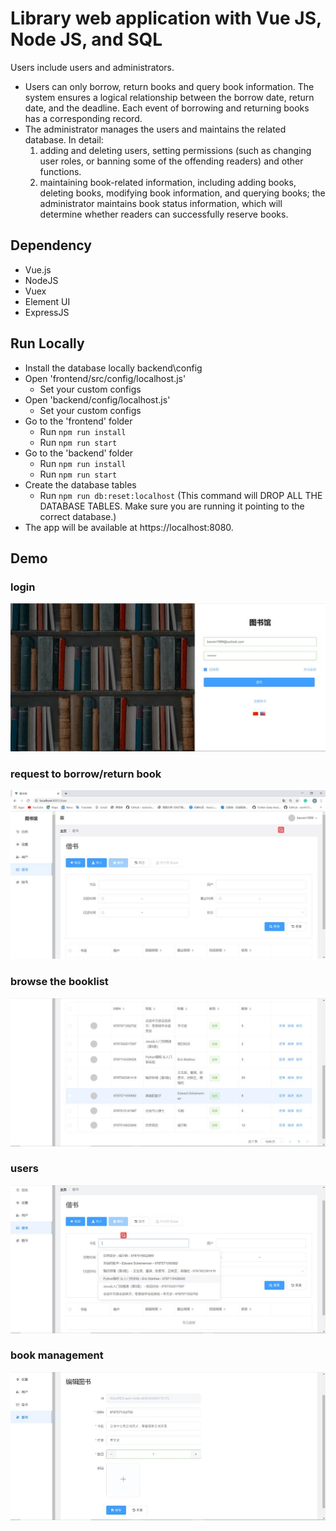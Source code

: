 # Library web application with Vue JS, Node JS, and SQL

Users include users and administrators.
- Users can only borrow, return books and query book information. The system ensures a logical relationship between the borrow date, return date, and the deadline.  Each event of borrowing and returning books has a corresponding record.
- The administrator manages the users and maintains the related database. In detail:
  1. adding and deleting users, setting permissions (such as changing user roles, or banning some of the offending readers) and other functions.
  2. maintaining book-related information, including adding books, deleting books, modifying book information, and querying books; the administrator maintains book status information, which will determine whether readers can successfully reserve books.

## Dependency
- Vue.js
- NodeJS
- Vuex
- Element UI
- ExpressJS

## Run Locally
- Install the database locally
backend\config
- Open 'frontend/src/config/localhost.js'
  - Set your custom configs
- Open 'backend/config/localhost.js'
  - Set your custom configs
- Go to the 'frontend' folder
  - Run `npm run install`
  - Run `npm run start`
- Go to the 'backend' folder
  - Run `npm run install`
  - Run `npm run start`
- Create the database tables
  - Run `npm run db:reset:localhost`
(This command will DROP ALL THE DATABASE TABLES. Make sure you are running it pointing to the correct database.)
- The app will be available at https://localhost:8080.

## Demo
### login
![login](./assets/login.jpg)
### request to borrow/return book
![borrow](./assets/borrow.jpg)
### browse the booklist
![booklist](./assets/booklist.jpg)
### users
![librarian](./assets/users.jpg)
### book management
![addbook](./assets/addbook.jpg)
